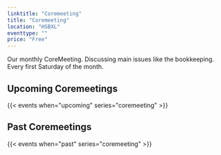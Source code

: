 ```yaml
---
linktitle: "Coremeeting"
title: "Coremeeting"
location: "HSBXL"
eventtype: ""
price: "Free"
---
```


Our monthly CoreMeeting. Discussing main issues like the bookkeeping.  
Every first Saturday of the month.


## Upcoming Coremeetings
{{< events when="upcoming" series="coremeeting" >}}

## Past Coremeetings
{{< events when="past" series="coremeeting" >}}